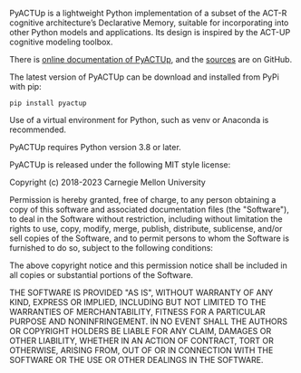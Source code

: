 PyACTUp is a lightweight Python implementation of a subset of the
ACT-R cognitive architecture’s Declarative Memory, suitable for
incorporating into other Python models and applications. Its design
is inspired by the ACT-UP cognitive modeling toolbox.

There is [online documentation of PyACTUp](http://halle.psy.cmu.edu/pyactup/),
and the [sources](https://github.com/dfmorrison/pyactup/) are on GitHub.

The latest version of PyACTUp can be download and installed from PyPi with pip:

    pip install pyactup

Use of a virtual environment for Python, such as venv or Anaconda is recommended.

PyACTUp requires Python version 3.8 or later.

PyACTUp is released under the following MIT style license:

Copyright (c) 2018-2023 Carnegie Mellon University

Permission is hereby granted, free of charge, to any person obtaining a copy of this
software and associated documentation files (the "Software"), to deal in the Software
without restriction, including without limitation the rights to use, copy, modify,
merge, publish, distribute, sublicense, and/or sell copies of the Software, and to
permit persons to whom the Software is furnished to do so, subject to the following
conditions:

The above copyright notice and this permission notice shall be included in all copies
or substantial portions of the Software.

THE SOFTWARE IS PROVIDED "AS IS", WITHOUT WARRANTY OF ANY KIND, EXPRESS OR IMPLIED,
INCLUDING BUT NOT LIMITED TO THE WARRANTIES OF MERCHANTABILITY, FITNESS FOR A
PARTICULAR PURPOSE AND NONINFRINGEMENT. IN NO EVENT SHALL THE AUTHORS OR COPYRIGHT
HOLDERS BE LIABLE FOR ANY CLAIM, DAMAGES OR OTHER LIABILITY, WHETHER IN AN ACTION OF
CONTRACT, TORT OR OTHERWISE, ARISING FROM, OUT OF OR IN CONNECTION WITH THE SOFTWARE
OR THE USE OR OTHER DEALINGS IN THE SOFTWARE.
